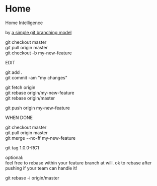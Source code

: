 Home
====

Home Intelligence

by
[a simple git branching model](https://gist.github.com/jbenet/ee6c9ac48068889b0912 "by jbenet")

git checkout master  
git pull origin master  
git checkout -b my-new-feature  
 
EDIT 
 
git add .   
git commit -am "my changes"  

git fetch origin  
git rebase origin/my-new-feature  
git rebase origin/master  

git push origin my-new-feature  

WHEN DONE  
   
git checkout master   
git pull origin master   
git merge --no-ff my-new-feature   

git tag 1.0.0-RC1


optional:  
feel free to rebase within your feature branch at will. ok to rebase after pushing if your team can handle it!

git rebase -i origin/master   